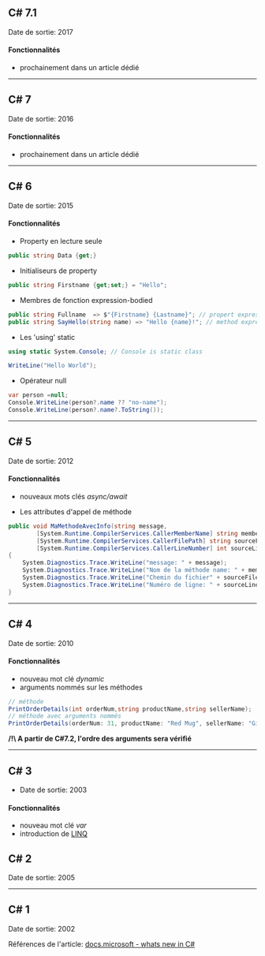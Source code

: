 ﻿## C# 7.1
Date de sortie: 2017
#### Fonctionnalités
- prochainement dans un article dédié

**************************************************
## C# 7
Date de sortie: 2016

#### Fonctionnalités
- prochainement dans un article dédié

**************************************************
## C# 6
Date de sortie: 2015

#### Fonctionnalités
- Property en lecture seule
```csharp
public string Data {get;}
````
- Initialiseurs de property
```csharp
public string Firstname {get;set;} = "Hello";
````
- Membres de fonction expression-bodied
```csharp
public string Fullname  => $"{Firstname} {Lastname}"; // propert expression-bodied
public string SayHello(string name) => "Hello {name}!"; // method expression-bodied
````
- Les 'using' static

````csharp
using static System.Console; // Console is static class

WriteLine("Hello World");
````

- Opérateur null
```csharp
var person =null;
Console.WriteLine(person?.name ?? "no-name");
Console.WriteLine(person?.name?.ToString());
````

**************************************************
## C# 5
Date de sortie: 2012
#### Fonctionnalités
* nouveaux mots clés *async/await* 

* Les attributes d\'appel de méthode
```csharp
public void MaMethodeAvecInfo(string message,  
        [System.Runtime.CompilerServices.CallerMemberName] string memberName = "",  
        [System.Runtime.CompilerServices.CallerFilePath] string sourceFilePath = "",  
        [System.Runtime.CompilerServices.CallerLineNumber] int sourceLineNumber = 0)  
{  
    System.Diagnostics.Trace.WriteLine("message: " + message);  
    System.Diagnostics.Trace.WriteLine("Nom de la méthode name: " + memberName + " = MaMethodeAvecInfo");  
    System.Diagnostics.Trace.WriteLine("Chemin du fichier" + sourceFilePath + " = C:\...\file.cs");  
    System.Diagnostics.Trace.WriteLine("Numéro de ligne: " + sourceLineNumber + " = ");  
}  
````
**************************************************
## C# 4
Date de sortie: 2010
#### Fonctionnalités
* nouveau mot clé *dynamic* 
* arguments nommés sur les méthodes
```csharp
// méthode
PrintOrderDetails(int orderNum,string productName,string sellerName);
// méthode avec arguments nommés
PrintOrderDetails(orderNum: 31, productName: "Red Mug", sellerName: "Gift Shop");
````
**/!\ A partir de C#7.2, l\'ordre des arguments sera vérifié**

**************************************************
## C# 3
- Date de sortie: 2003
#### Fonctionnalités
* nouveau mot clé *var* 
* introduction de [LINQ](https://docs.microsoft.com/fr-fr/dotnet/csharp/programming-guide/concepts/linq/index)

## C# 2
Date de sortie: 2005
**************************************************
## C# 1
Date de sortie: 2002

Références de l'article:
[docs.microsoft - whats new in C# ](https://docs.microsoft.com/fr-fr/dotnet/csharp/whats-new/)
